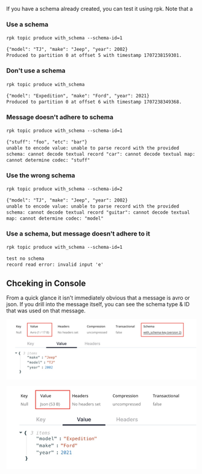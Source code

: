 If you have a schema already created, you can test it using rpk.   Note that a 



### Use a schema
`rpk topic produce with_schema --schema-id=1`

```
{"model": "TJ", "make": "Jeep", "year": 2002}
Produced to partition 0 at offset 5 with timestamp 1707238159301.
```


### Don't use a schema
`rpk topic produce with_schema`

```
{"model": "Expedition", "make": "Ford", "year": 2021}
Produced to partition 0 at offset 6 with timestamp 1707238349368.
```

### Message doesn't adhere to schema
`rpk topic produce with_schema --schema-id=1`

```
{"stuff": "foo", "etc": "bar"}
unable to encode value: unable to parse record with the provided schema: cannot decode textual record "car": cannot decode textual map: cannot determine codec: "stuff"
```

### Use the wrong schema
`rpk topic produce with_schema --schema-id=2`

```
{"model": "TJ", "make": "Jeep", "year": 2002}
unable to encode value: unable to parse record with the provided schema: cannot decode textual record "guitar": cannot decode textual map: cannot determine codec: "model"
```

### Use a schema, but message doesn't adhere to it
`rpk topic produce with_schema --schema-id=1`

```
test no schema
record read error: invalid input 'e'
```

## Chceking in Console

From a quick glance it isn't immediately obvious that a message is avro or json.  If you drill into the message itself, you can see the schema type & ID that was used on that message.

![Message with a schema](schemareg-avro.jpg)

![Message without a schema](schemareg-json.jpg)

